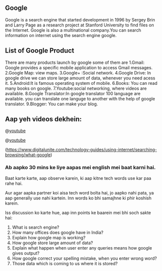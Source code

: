 ## Google
 Google is a search engine that started development in 1996 by Sergey Brin and Larry Page as a research project at Stanford University to find files on the Internet.
 Google is also a multinational company.You can search information on internet using the search engine google. 
 
 
 ## List of Google Product
 There are many products launch by google some of them are
 1.Gmail: Google provides a specific mobile application to access Gmail messages.
 2.Google Map: view maps.
 3.Google+ :Social network.
 4.Google Drive: In google drive we can store large amount of data, whenever you need acess it.
 5.Android:It is famous operating system of mobile.
 6.Books: You can read many books on google.
 7.Youtube:social networking, where videos are available.
 8.Google Translator:In google translator 100 language are available. you can translate one languge to another with the help 
 of google translator.
 9.Blogger: You can make your blog.
 

## Aap yeh videos dekhein:


@[youtube](Quk88piD8PM)

@[youtube](6kFyvovDNl8)

(https://www.digitalunite.com/technology-guides/using-internet/searching-browsing/what-google)

### Ab aapko 30 mins ke liye aapas mei english mei baat karni hai.

Baat karte karte, aap observe karein, ki aap kitne tech words use kar paa rahe hai.

Aur agar aapka partner koi aisa tech word bolta hai, jo aapko nahi pata, ya aap generally use nahi kartein. Inn words ko bhi samajhne ki phir koshish karein.

Iss discussion ko karte hue, aap inn points ke baarein mei bhi soch sakte hai:

1. What is search engine?
2. How many offices does google have in India?
3. Explain how google map is working?
4. How google store large amount of data?
5. Explain what happen when user enter any queries means how google gives output?
6. How google correct your spelling mistake, when you enter wrong word?
7. Those data which is coming to us where it is stored?
